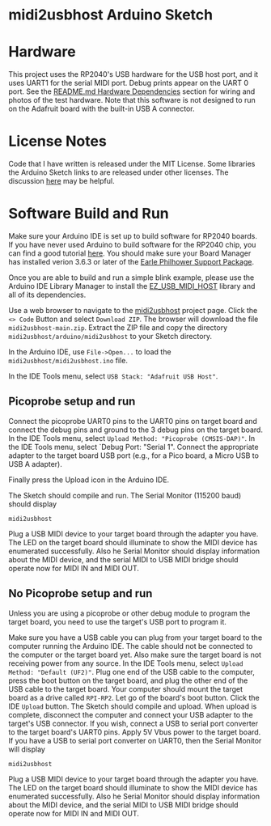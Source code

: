 # midi2usbhost Arduino Sketch

# Hardware
This project uses the RP2040's USB hardware for the USB host port,
and it uses UART1 for the serial MIDI port. Debug prints appear on
the UART 0 port. See the [README.md Hardware Dependencies](https://github.com/rppicomidi/midi2usbhost#hardware-dependencies)
section for wiring and photos of the test hardware. Note that this
software is not designed to run on the Adafruit board with the built-in
USB A connector.

# License Notes
Code that I have written is released under the MIT License. Some libraries
the Arduino Sketch links to are released under other licenses. The
discussion [here](https://support.arduino.cc/hc/en-us/articles/4415094490770-Licensing-for-products-based-on-Arduino)
may be helpful.

# Software Build and Run
Make sure your Arduino IDE is set up to build software for RP2040 boards.
If you have never used Arduino to build software for the RP2040 chip,
you can find a good tutorial [here](https://learn.adafruit.com/adafruit-feather-rp2040-with-usb-type-a-host/arduino-ide-setup).
You should make sure your Board Manager has installed
verion 3.6.3 or later of the
[Earle Philhower Support Package](https://github.com/earlephilhower/arduino-pico/releases/download/global/package_rp2040_index.json).

Once you are able to build and run a simple blink example, please use
the Arduino IDE Library Manager to install the
[EZ_USB_MIDI_HOST](https://github.com/rppicomidi/EZ_USB_MIDI_HOST) library and all of its dependencies.

Use a web browser to navigate to the [midi2usbhost](https://github.com/rppicomidi/midi2usbhost)
project page. Click the `<> Code` Button and select `Download ZIP`. The browser will download
the file `midi2usbhost-main.zip`. Extract the ZIP file and copy the directory
`midi2usbhost/arduino/midi2usbhost` to your Sketch directory.

In the Arduino IDE, use `File->Open...` to load the `midi2usbhost/midi2usbhost.ino` file.

In the IDE Tools menu, select `USB Stack: "Adafruit USB Host"`.

## Picoprobe setup and run
Connect the picoprobe UART0 pins to the UART0 pins on target board and
connect the debug pins and ground to the 3 debug pins on the target board.
In the IDE Tools menu, select `Upload Method: "Picoprobe (CMSIS-DAP)"`.
In the IDE Tools menu, select `Debug Port: "Serial 1".
Connect the appropriate adapter to the target board USB port (e.g., for
a Pico board, a Micro USB to USB A adapter).

Finally press the Upload icon in the Arduino IDE.

The Sketch should compile and run. The Serial Monitor (115200 baud) should
display
```
midi2usbhost
```
Plug a USB MIDI device to your target board through the adapter you have.
The LED on the target board should illuminate to show the MIDI device has
enumerated successfully. Also he Serial Monitor should display information
about the MIDI device, and the serial MIDI to USB MIDI bridge should
operate now for MIDI IN and MIDI OUT.

## No Picoprobe setup and run
Unless you are using a picoprobe or other debug module to program the
target board, you need to use the target's USB port to program it.

Make sure you have a USB cable you can plug from your target board to the
computer running the Arduino IDE. The cable should not be connected to
the computer or the target board yet. Also make sure the target board is not
receiving power from any source. In the IDE Tools menu, select
`Upload Method: "Default (UF2)"`. Plug one end of the USB cable to the
computer, press the boot button on the target board, and plug the other
end of the USB cable to the target board. Your computer should mount
the target board as a drive called `RPI-RP2`. Let go of the board's boot
button. Click the IDE `Upload` button. The Sketch should compile and upload.
When upload is complete, disconnect the computer and connect your USB adapter
to the target's USB connector. If you wish, connect a USB to serial
port converter to the target board's UART0 pins. Apply 5V Vbus power to the
target board. If you have a USB to serial port converter on UART0, then
the Serial Monitor will display
```
midi2usbhost
```
Plug a USB MIDI device to your target board through the adapter you have.
The LED on the target board should illuminate to show the MIDI device has
enumerated successfully. Also he Serial Monitor should display information
about the MIDI device, and the serial MIDI to USB MIDI bridge should
operate now for MIDI IN and MIDI OUT.
